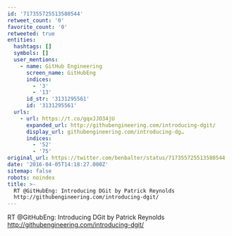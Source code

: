 ```yaml
---
id: '717355725513580544'
retweet_count: '0'
favorite_count: '0'
retweeted: true
entities:
  hashtags: []
  symbols: []
  user_mentions:
    - name: GitHub Engineering
      screen_name: GitHubEng
      indices:
        - '3'
        - '13'
      id_str: '3131295561'
      id: '3131295561'
  urls:
    - url: https://t.co/gqxJJO34jU
      expanded_url: http://githubengineering.com/introducing-dgit/
      display_url: githubengineering.com/introducing-dg…
      indices:
        - '52'
        - '75'
original_url: https://twitter.com/benbalter/status/717355725513580544
date: '2016-04-05T14:18:27.000Z'
sitemap: false
robots: noindex
title: >-
  RT @GitHubEng: Introducing DGit by Patrick Reynolds
  http://githubengineering.com/introducing-dgit/
---
```


RT @GitHubEng: Introducing DGit by Patrick Reynolds http://githubengineering.com/introducing-dgit/